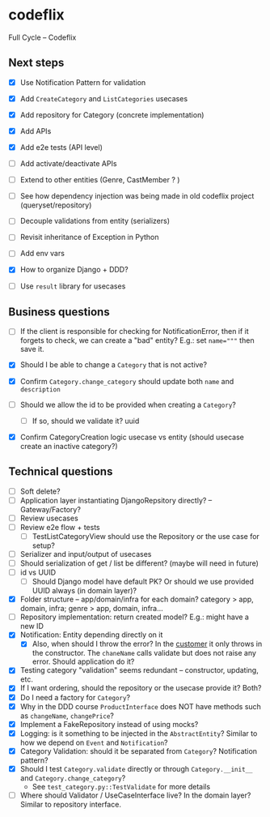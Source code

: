 # codeflix
Full Cycle – Codeflix


## Next steps

- [x] Use Notification Pattern for validation
- [x] Add `CreateCategory` and `ListCategories` usecases
- [x] Add repository for Category (concrete implementation)
- [x] Add APIs
- [x] Add e2e tests (API level)
- [ ] Add activate/deactivate APIs
- [ ] Extend to other entities (Genre, CastMember ? )
- [ ] See how dependency injection was being made in old codeflix project (queryset/repository)
- [ ] Decouple validations from entity (serializers)
- [ ] Revisit inheritance of Exception in Python
- [ ] Add env vars
- [x] How to organize Django + DDD?
- [ ] Use `result` library for usecases


## Business questions
- [ ] If the client is responsible for checking for NotificationError, then if it forgets to check, we can create a "bad" entity? E.g.: set `name="""` then save it.
- [x] Should I be able to change a `Category` that is not active?
- [x] Confirm `Category.change_category` should update both `name` and `description`
- [ ] Should we allow the id to be provided when creating a `Category`?
  - [ ] If so, should we validate it? uuid
- [x] Confirm CategoryCreation logic usecase vs entity (should usecase create an inactive category?)


## Technical questions
- [ ] Soft delete?
- [ ] Application layer instantiating DjangoRepsitory directly? – Gateway/Factory?
- [ ] Review usecases
- [ ] Review e2e flow + tests
  - [ ] TestListCategoryView should use the Repository or the use case for setup?
- [ ] Serializer and input/output of usecases
- [ ] Should serialization of get / list be different? (maybe will need in future)
- [ ] id vs UUID
  - [ ] Should Django model have default PK? Or should we use provided UUID always (in domain layer)?
- [x] Folder structure – app/domain/infra for each domain? category > app, domain, infra; genre > app, domain, infra...
- [ ] Repository implementation: return created model? E.g.: might have a new ID
- [x] Notification: Entity depending directly on it
  - [x] Also, when should I throw the error? In the [customer](https://github.com/devfullcycle/fc-clean-architecture/blob/main/src/domain/customer/entity/customer.ts) it only throws in the constructor. The `chaneName` calls validate but does not raise any error. Should application do it?
- [x] Testing category "validation" seems redundant – constructor, updating, etc.
- [x] If I want ordering, should the repository or the usecase provide it? Both?
- [x] Do I need a factory for `Category`?
- [x] Why in the DDD course `ProductInterface` does NOT have methods such as `changeName`, `changePrice`?
- [x] Implement a FakeRepository instead of using mocks?
- [x] Logging: is it something to be injected in the `AbstractEntity`? Similar to how we depend on `Event` and `Notification`?
- [x] Category Validation: should it be separated from `Category`? Notification pattern?
- [x] Should I test `Category.validate` directly or through `Category.__init__` and `Category.change_category`?
  - See `test_category.py::TestValidate` for more details
- [ ] Where should Validator / UseCaseInterface live? In the domain layer? Similar to repository interface.
